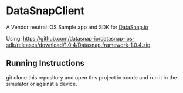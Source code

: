 DataSnapClient
=================

A Vendor neutral iOS Sample app and SDK for [DataSnap.io](http://datasnap.io)

Using: https://github.com/datasnap-io/datasnap-ios-sdk/releases/download/1.0.4/Datasnap.framework-1.0.4.zip

## Running Instructions

git clone this repository and open this project in xcode and run it in the simulator or against a device. 

